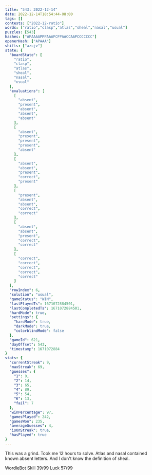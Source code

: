 ```yaml
---
title: "543: 2022-12-14"
date: 2022-12-14T18:54:44-08:00
tags: []
contests: ["2022-12-ratio"]
words: ["ratio","clasp","atlas","sheal","nasal","usual"]
puzzles: [543]
hashes: ["APAAAAPPPAAAPCPPAACCAAPCCCCCCC"]
openerHash: ["APAAA"]
shifts: ["azcjv"]
state: {
  "boardState": [
    "ratio",
    "clasp",
    "atlas",
    "sheal",
    "nasal",
    "usual"
  ],
  "evaluations": [
    [
      "absent",
      "present",
      "absent",
      "absent",
      "absent"
    ],
    [
      "absent",
      "present",
      "present",
      "present",
      "absent"
    ],
    [
      "absent",
      "absent",
      "present",
      "correct",
      "present"
    ],
    [
      "present",
      "absent",
      "absent",
      "correct",
      "correct"
    ],
    [
      "absent",
      "absent",
      "present",
      "correct",
      "correct"
    ],
    [
      "correct",
      "correct",
      "correct",
      "correct",
      "correct"
    ]
  ],
  "rowIndex": 6,
  "solution": "usual",
  "gameStatus": "WIN",
  "lastPlayedTs": 1671072884501,
  "lastCompletedTs": 1671072884501,
  "hardMode": true,
  "settings": {
    "hardMode": true,
    "darkMode": true,
    "colorblindMode": false
  },
  "gameId": 621,
  "dayOffset": 543,
  "timestamp": 1671072884
}
stats: {
  "currentStreak": 9,
  "maxStreak": 69,
  "guesses": {
    "1": 0,
    "2": 14,
    "3": 65,
    "4": 89,
    "5": 54,
    "6": 13,
    "fail": 7
  },
  "winPercentage": 97,
  "gamesPlayed": 242,
  "gamesWon": 235,
  "averageGuesses": 4,
  "isOnStreak": true,
  "hasPlayed": true
}
---
```

<!-- more -->
This was a grind. Took me 12 hours to solve. Atlas and nasal contained known absent letters. And I don't know the definition of sheal.

WordleBot
Skill 39/99
Luck 57/99

